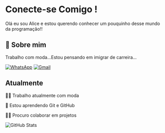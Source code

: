 
# Conecte-se Comigo !


Olá eu sou Alice e estou querendo conhecer um pouquinho desse mundo da programação!!


## 🚀 Sobre mim
Trabalho com moda...Estou pensando em imigrar de carreira...


[![WhatsApp](https://img.shields.io/badge/WhatsApp-25D366?style=for-the-badge&logo=whatsapp&logoColor=white)](https://wa.me/31975319669
)
[![Gmail](https://img.shields.io/badge/Gmail-333333?style=for-the-badge&logo=gmail&logoColor=red)](mailto:aliceltck@gmail.com)




## Atualmente
👩‍💻 Trabalho atualmente com moda

🧠 Estou aprendendo Git e GitHub

👯‍♀️ Procuro colaborar em projetos






![GitHub Stats](https://github-readme-stats.vercel.app/api?username=SEUUSERNAME&theme=transparent&bg_color=000&border_color=30A3DC&show_icons=true&icon_color=30A3DC&title_color=E94D5F&text_color=FFF)



